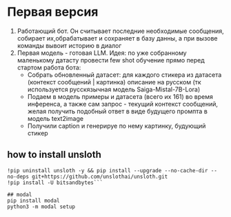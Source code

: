 # Первая версия
1) Работающий бот. Он считывает последние необходимые сообщения, собирает их,обрабатывает и сохраняет в базу данны, а при вызове команды вывоит историю в диалог
2) Первая модель - готовая LLM. Идея: по уже собранному маленькому датасту провести few shot обучение прямо перед стартом работа бота:
    * Собрать обновленный датасет: для каждого стикера из датасета (контекст сообщений | картинка) описание на русском (тк используется русскязычная модель Saiga-Mistal-7B-Lora)
    * Подаем в модель примеры и датасета (всего их 161) во время инференса, а также сам запрос - текущий контекст сообщений, желая получить подобный ответ в виде будущего промпта в модель text2image
    * Получили caption и генерируе по нему картинку, будующий стикер


## how to install unsloth
```!pip install unsloth
!pip uninstall unsloth -y && pip install --upgrade --no-cache-dir --no-deps git+https://github.com/unslothai/unsloth.git
!pip install -U bitsandbytes```

## modal
pip install modal
python3 -m modal setup

